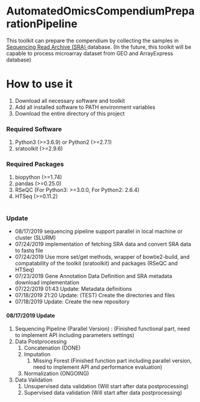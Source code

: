 
# AutomatedOmicsCompendiumPreparationPipeline
This toolkit can prepare the compendium by collecting the samples in <a href="https://www.ncbi.nlm.nih.gov/sra">Sequencing Read Archive (SRA) </a> database.
(In the future, this toolkit will be capable to process microarray dataset from GEO and ArrayExpress database)

<h1> How to use it </h1>
<ol>
<li> Download all necessary software and toolkit </li>
<li> Add all installed software to PATH environment variables </li>
<li> Download the entire directory of this project </li>


</ol>


<h3>Required Software</h3>
<ol>
<li>Python3 (>=3.6.9) or Python2 (>=2.7.1)</li>
<li>sratoolkit (>=2.9.6) </li>
</ol>

<h3>Required Packages</h3>
<ol>
<li>biopython (>=1.74)</li>
<li>pandas (>=0.25.0)</li>
<li>RSeQC (For Python3: >=3.0.0, For Python2: 2.6.4)</li>
<li>HTSeq (>=0.11.2) </li>
</ol>


#
<h3>Update</h3>
<ul>
<li>08/17/2019 sequencing pipeline support parallel in local machine or cluster (SLURM)
<li>07/24/2019 implementation of fetching SRA data and convert SRA data to fastq file </li>
<li>07/24/2019 Use more set/get methods, wrapper of bowtie2-build, and compatability of the toolkit (sratoolkit) and packages (RSeQC and HTSeq) </li>
<li>07/23/2019 Gene Annotation Data Definition and SRA metadata download implementation</li>
<li>07/22/2019 01:43 Update: Metadata definitions</li>
<li>07/18/2019 21:20 Update: (TEST) Create the directories and files</li>
<li>07/18/2019 Update: Create the new repository</li>

</ul>



<h4>08/17/2019 Update</h4>
<ol>
<li>Sequencing Pipeline (Parallel Version) : (Finished functional part, need to implement API including parameters settings)</li>
<li>Data Postprocessing<br>
    <ol>
    <li>Concatenation (DONE)</li>
    <li>Imputation<br>
        <ol>
        <li>Missing Forest (Finished function part including parallel version, need to implement API and performance evaluation) </li>
        </ol>
    </li>
    <li>Normalization (ONGOING)</li>
    </ol>
</li>

<li>Data Validation<br>    
    <ol>
    <li>Unsupervised data validation (Will start after data postprocessing)</li>
    <li>Supervised data validation (Will start after data postprocessing)<br>
    </li>
</li>
</ol>